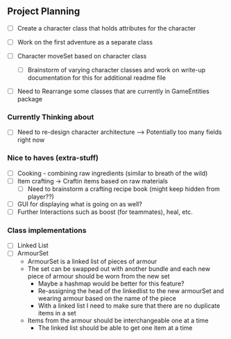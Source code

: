 ## Project Planning
- [ ] Create a character class that holds attributes for the character

- [ ] Work on the first adventure as a separate class

- [ ] Character moveSet based on character class 
    - [ ] Brainstorm of varying character classes and work on write-up documentation for this for additional readme file

- [ ] Need to Rearrange some classes that are currently in GameEntities package


### Currently Thinking about
- [ ] Need to re-design character architecture --> Potentially too many fields right now


### Nice to haves (extra-stuff)
- [ ] Cooking - combining raw ingredients (similar to breath of the wild)
- [ ] Item crafting -> Craftin items based on raw materials
    - [ ] Need to brainstorm a crafting recipe book (might keep hidden from player??)
- [ ] GUI for displaying what is going on as well?
- [ ] Further Interactions such as boost (for teammates), heal, etc.

### Class implementations
- [ ] Linked List
- [ ] ArmourSet
    - ArmourSet is a linked list of pieces of armour
    - The set can be swapped out with another bundle and each new piece of armour should be worn from the new set
        - Maybe a hashmap would be better for this feature?
        - Re-assigning the head of the linkedlist to the new armourSet and wearing armour based on the name of the piece
        - With a linked list I need to make sure that there are no duplicate items in a set
    - Items from the armour should be interchangeable one at a time
        - The linked list should be able to get one item at a time